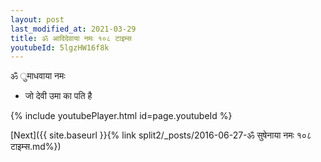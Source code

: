 ```yaml
---
layout: post
last_modified_at: 2021-03-29
title: ॐ आदिदेवाया नमः १०८ टाइम्स
youtubeId: 5lgzHW16f8k
---
```

 
 
 ॐ ुमाधवाया नमः  
 
 -  जो देवी उमा का पति है 
 
  
 
  
 
 
 
 
 
 


{% include youtubePlayer.html id=page.youtubeId %}
 
[Next]({{ site.baseurl }}{% link  split2/_posts/2016-06-27-ॐ सुषेनाया नमः १०८ टाइम्स.md%})
 
